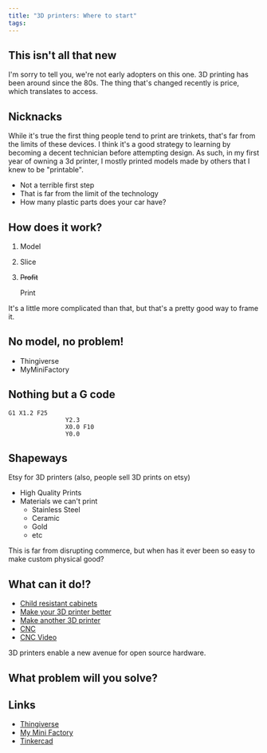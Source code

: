 ```yaml
---
title: "3D printers: Where to start"
tags:
---
```


## This isn't all that new

I'm sorry to tell you, we're not early adopters on this one. 3D printing has been around since the 80s. The thing that's changed recently is price, which translates to access.

## Nicknacks

While it's true the first thing people tend to print are trinkets, that's far from the limits of these devices. I think it's a good strategy to learning by becoming a decent technician before attempting design. As such, in my first year of owning a 3d printer, I mostly printed models made by others that I knew to be "printable".

- Not a terrible first step
- That is far from the limit of the technology
- How many plastic parts does your car have?

## How does it work?

1. Model
2. Slice
3. ~~Profit~~

   Print

It's a little more complicated than that, but that's a pretty good way to frame it.

## No model, no problem!

- Thingiverse
- MyMiniFactory

## Nothing but a G code

```
G1 X1.2 F25
				Y2.3
				X0.0 F10
				Y0.0
```

## Shapeways

Etsy for 3D printers (also, people sell 3D prints on etsy)

- High Quality Prints
- Materials we can't print
  - Stainless Steel
  - Ceramic
  - Gold
  - etc

This is far from disrupting commerce, but when has it ever been so easy to make custom physical good?

## What can it do!?

- [Child resistant cabinets](https://www.thingiverse.com/thing:28037)
- [Make your 3D printer better](https://www.thingiverse.com/thing:410721)
- [Make another 3D printer](http://reprap.org/)
- [CNC](https://www.thingiverse.com/thing:989593)
- [CNC Video](https://photos.google.com/search/cnc/photo/AF1QipPDBj32hiPMXwIb1YwX9BX6cnF0A4eIIG3SDCv6)

3D printers enable a new avenue for open source hardware.

## What problem will you solve?

## Links

- [Thingiverse](https://www.thingiverse.com/)
- [My Mini Factory](https://www.myminifactory.com/)
- [Tinkercad](https://www.tinkercad.com/)

